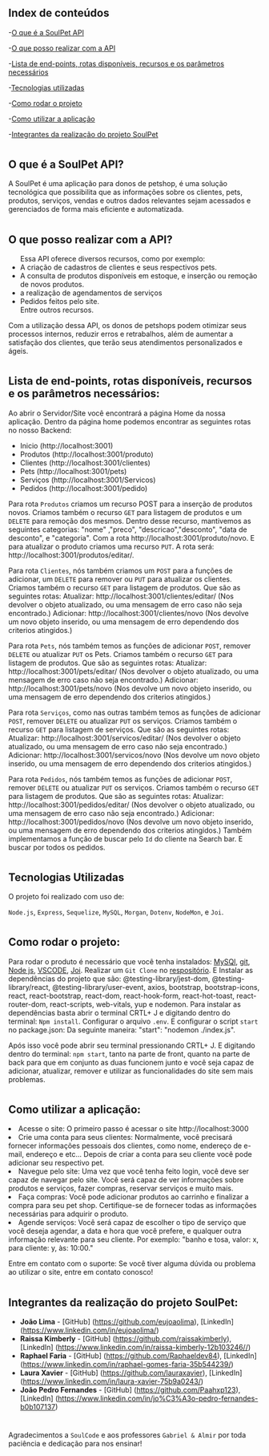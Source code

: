 ## Index de conteúdos
-[O que é a SoulPet API](#o-que-é-a-soulpet-api)

-[O que posso realizar com a API](#o-que-posso-realizar-com-a-api)

-[Lista de end-points, rotas disponíveis, recursos e os parâmetros necessários](#lista-de-end-points-rotas-disponíveis-recursos-e-os-parâmetros-necessários)

-[Tecnologias utilizadas](#tecnologias-ulizadas)

-[Como rodar o projeto](#como-rodar-o-projeto)

-[Como utilizar a aplicação](#tecnologias-ulizadas)

-[Integrantes da realização do projeto SoulPet](#integrantes-da-realização-do-projeto-soulpet)
#
## O que é a SoulPet API? 

A SoulPet é uma aplicação para donos de petshop, é uma solução tecnológica que possibilita que as informações sobre os clientes, pets, produtos, serviços, vendas e outros dados relevantes sejam acessados e gerenciados de forma mais eficiente e automatizada.
#
 ## O que posso realizar com a API?
<ul> Essa API oferece diversos recursos, como por exemplo:
 <li> A criação de cadastros de clientes e seus respectivos pets. </li> 
  <li> A consulta de produtos disponíveis em estoque, e inserção ou remoção de novos produtos. </li> 
  <li> a realização de agendamentos de serviços </li> 
  <li> Pedidos feitos pelo site. </li> 
  Entre outros recursos.
</ul>
Com a utilização dessa API, os donos de petshops podem otimizar seus processos internos, reduzir erros e retrabalhos, além de aumentar a satisfação dos clientes, que terão seus atendimentos personalizados e ágeis.

#
## Lista de end-points, rotas disponíveis, recursos e os parâmetros necessários:
Ao abrir o Servidor/Site você encontrará a página Home da nossa aplicação. Dentro da página home podemos encontrar as seguintes rotas no nosso Backend: 
<ul>
<li> Inicio (http://localhost:3001)</li> 
<li> Produtos (http://localhost:3001/produto)</li> 
  <li> Clientes (http://localhost:3001/clientes) </li> 
  <li> Pets (http://localhost:3001/pets) </li> 
 <li> Serviços (http://localhost:3001/Servicos)</li> 
 <li> Pedidos (http://localhost:3001/pedido)</li> 
 
</ul>

Para rota `Produtos` criamos um recurso POST para a inserção de produtos novos. Criamos também o recurso `GET` para listagem de produtos e um `DELETE` para remoção dos mesmos.
Dentro desse recurso, mantivemos as seguintes categorias: "nome" ,"preco",
"descricao","desconto", "data de desconto", e "categoria". 
Com a rota http://localhost:3001/produto/novo.
E para atualizar o produto criamos uma recurso `PUT`. A rota será: http://localhost:3001/produtos/editar/. 

Para rota `Clientes`, nós também criamos um `POST` para a funções de adicionar, um `DELETE` para remover ou `PUT` para atualizar os clientes. Criamos também o recurso `GET` para listagem de produtos.
Que são as seguintes rotas:
Atualizar: http://localhost:3001/clientes/editar/ (Nos devolver o objeto atualizado, ou uma mensagem de erro caso não seja encontrado.)
Adicionar: http://localhost:3001/clientes/novo (Nos devolve um novo objeto inserido, ou uma mensagem de erro dependendo dos criterios atingidos.)


Para rota `Pets`, nós também temos as funções de adicionar `POST`, remover `DELETE` ou atualizar `PUT` os Pets. Criamos também o recurso `GET` para listagem de produtos.
Que são as seguintes rotas:
Atualizar: http://localhost:3001/pets/editar/ (Nos devolver o objeto atualizado, ou uma mensagem de erro caso não seja encontrado.)
Adicionar: http://localhost:3001/pets/novo (Nos devolve um novo objeto inserido, ou uma mensagem de erro dependendo dos criterios atingidos.)

Para rota `Serviços`, como nas outras também temos as funções de adicionar `POST`, remover `DELETE` ou atualizar `PUT` os serviços. Criamos também o recurso `GET` para listagem de serviços.
Que são as seguintes rotas:
Atualizar: http://localhost:3001/servicos/editar/ (Nos devolver o objeto atualizado, ou uma mensagem de erro caso não seja encontrado.)
Adicionar: http://localhost:3001/servicos/novo (Nos devolve um novo objeto inserido, ou uma mensagem de erro dependendo dos criterios atingidos.)


Para rota `Pedidos`, nós também temos as funções de adicionar `POST`, remover  `DELETE` ou atualizar `PUT` os serviços. Criamos também o recurso `GET` para listagem de produtos.
Que são as seguintes rotas:
Atualizar: http://localhost:3001/pedidos/editar/ (Nos devolver o objeto atualizado, ou uma mensagem de erro caso não seja encontrado.)
Adicionar: http://localhost:3001/pedidos/novo (Nos devolve um novo objeto inserido, ou uma mensagem de erro dependendo dos criterios atingidos.) 
Também implementamos a função de buscar pelo `Id` do cliente na Search bar. E buscar por todos os pedidos.

#
## Tecnologias Utilizadas
O projeto foi realizado com uso de:

 `Node.js`, `Express`, `Sequelize`, `MySQL`, `Morgan`, `Dotenv`, `NodeMon`, e `Joi`.
#
## Como rodar o projeto:
Para rodar o produto é necessário que você tenha instalados:
 [MySQl](https://dev.mysql.com/downloads/installer/), [git](https://git-scm.com/downloads), [Node js](https://nodejs.org/en/download), [VSCODE](https://code.visualstudio.com/download), [Joi](https://joi.dev).
Realizar um `Git Clone` no [respositório](https://github.com/users/eujoaolima/projects/4). E Instalar as dependências do projeto que são: @testing-library/jest-dom, @testing-library/react, @testing-library/user-event, axios, bootstrap, bootstrap-icons, react, react-bootstrap, react-dom, react-hook-form, react-hot-toast, react-router-dom, react-scripts, web-vitals, yup e nodemon. Para instalar as dependências basta abrir o terminal CRTL+ J e digitando dentro do terminal: `Npm install`. Configurar o arquivo `.env`.
E configurar o script `start` no package.json: Da seguinte maneira: "start": "nodemon ./index.js".

Após isso você pode abrir seu terminal pressionando CRTL+ J. 
E digitando dentro do terminal: `npm start`, tanto na parte de front, quanto na parte de back para que em conjunto as duas funcionem junto e você seja capaz de adicionar, atualizar, remover e utilizar as funcionalidades do site sem mais problemas.
#
## Como utilizar a aplicação:
 <li> Acesse o site: O primeiro passo é acessar o site http://localhost:3000 </li>

 <li> Crie uma conta para seus clientes: Normalmente, você precisará fornecer informações pessoais dos clientes, como nome, endereço de e-mail, endereço e etc... Depois de criar a conta para seu cliente você pode adicionar seu respectivo pet. </li>

 <li> Navegue pelo site: Uma vez que você tenha feito login, você deve ser capaz de navegar pelo site. Você será capaz de ver informações sobre produtos e serviços, fazer compras, reservar serviços e muito mais. </li>

 <li> Faça compras: Você pode adicionar produtos ao carrinho e finalizar a compra para seu pet shop. Certifique-se de fornecer todas as informações necessárias para adquirir o produto. </li>

 <li>Agende serviços: Você será capaz de escolher o tipo de serviço que você deseja agendar, a data e hora que você prefere, e qualquer outra informação relevante para seu cliente. Por exemplo: "banho e tosa, valor: x, para cliente: y, às: 10:00." </li>

Entre em contato com o suporte: Se você tiver alguma dúvida ou problema ao utilizar o site, entre em contato conosco!
#
## Integrantes da realização do projeto SoulPet:

- **João Lima** - [GitHub] (https://github.com/eujoaolima), [LinkedIn] (https://www.linkedin.com/in/eujoaolima/)
- **Raissa Kimberly** - [GitHub] (https://github.com/raissakimberly), [LinkedIn] (https://www.linkedin.com/in/raissa-kimberly-12b103246//)
- **Raphael Faria** - [GitHub] (https://github.com/Raphaeldev84), [LinkedIn] (https://www.linkedin.com/in/raphael-gomes-faria-35b544239/)
- **Laura Xavier** - [GitHub] (https://github.com/lauraxavier), [LinkedIn] (https://www.linkedin.com/in/laura-xavier-75b9a0243/)
- **João Pedro Fernandes** - [GitHub] (https://github.com/Paahxp123), [LinkedIn] (https://www.linkedin.com/in/jo%C3%A3o-pedro-fernandes-b0b107137)
#
##
Agradecimentos a `SoulCode` e aos professores `Gabriel & Almir` por toda paciência e dedicação para nos ensinar!